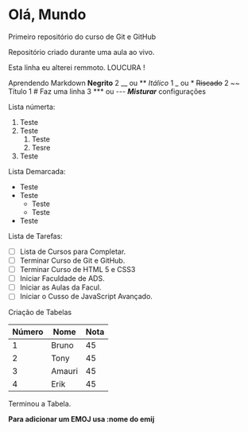 # Olá, Mundo
 Primeiro repositório do curso de Git e GitHub

Repositório criado durante uma aula ao vivo.

Esta linha eu alterei remmoto. LOUCURA !

Aprendendo Markdown
__Negrito__   2 __ ou **
_Itálico_     1 _ ou *
~~Riscado~~   2 ~~
Título        1 #
Faz uma linha 3 *** ou ---
__*Misturar*__ configurações 

Lista númerta:

1. Teste
2. Teste
   1. Teste
   1. Tesre
4. Teste

Lista Demarcada:

* Teste
* Teste
   * Teste
   * Teste
* Teste

Lista de Tarefas:

- [ ] Lista de Cursos para Completar.
- [ ] Terminar Curso de Git e GitHub.
- [ ] Terminar Curso de HTML 5 e CSS3
- [ ] Iniciar Faculdade de ADS.
- [ ] Iniciar as Aulas da Facul.
- [ ] Iniciar o Cusso de JavaScript Avançado.

Criação de Tabelas

Número | Nome | Nota 
---|---|---
1 | Bruno | 45
2 | Tony | 45
3 | Amauri | 45
4 | Erik | 45

Terminou a Tabela.

__Para adicionar um EMOJ usa :nome do emij__




